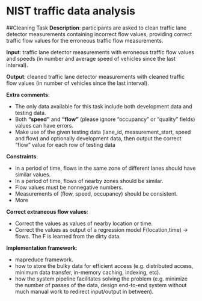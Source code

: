 # NIST traffic data analysis
##Cleaning Task
**Description**: participants are asked to clean traffic lane detector measurements containing incorrect
flow values, providing correct traffic flow values for the erroneous traffic flow measurements.


**Input**: traffic lane detector measurements with erroneous traffic flow values and speeds (in number
and average speed of vehicles since the last interval).


**Output**: cleaned traffic lane detector measurements with cleaned traffic flow values (in number of
vehicles since the last interval).


**Extra comments**:
  * The only data available for this task include both development data and testing data.
  * Both **“speed”** and **“flow”** (please ignore “occupancy” or “quality” fields) values can have errors.
  * Make use of the given testing data (lane_id, measurement_start, speed and flow) and optionally development data, then output the correct “flow” value for each row of testing data


**Constraints**:
  * In a period of time, flows in the same zone of different lanes should have similar
values.
  * In a period of time, flows of nearby zones should be similar.
  * Flow values must be nonnegative numbers.
  * Measurements of (flow, speed, occupancy) should be consistent.
  * More


**Correct extraneous flow values**:
  * Correct the values as values of nearby location or time.
  * Correct the values as output of a regression model F(location,time) -> flows. The F is learned from the dirty data.

**Implementation framework**:
  * mapreduce framework.
  * how to store the bulky data for efficient access (e.g. distributed access, minimum data transfer, in-memory caching, indexing, etc).
  * how the system pipeline facilitates solving the problem (e.g. minimize the number of passes of the data, design end-to-end system without much manual work to redirect input/output in between).
  
  
